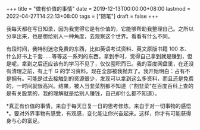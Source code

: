+++
title = "做有价值的事情"
date = 2019-12-13T00:00:00+08:00
lastmod = 2022-04-27T14:22:13+08:00
tags = ["随笔"]
draft = false
+++

我每天都在写日知录，因为我觉得它是有价值的，它能够帮助我整理自己。之所以分享出来，也是想给别人一种角度，去观察这个世界。看看有什么不同。

有段时间，我特别迷恋免费的东西，比如英语考试资料、英文原版书籍 100 本、什么好书上千套......等等这一系列的东西。拿到手时，觉得自己拿到就是赚到，但是呢，拿到之后还应该有的学习不见了，仅仅囤积而已。我的百度网盘里，在还没有清理之前，有上千 G 的学习资料。现在全部被我抛弃了。我开始明白：占有不是拥有。可能是过去接触到的资源很少，发现可以拿到这么多资料，而且还是免费的，一时间就很高兴。结果，被人当韭菜割都不知道（"割韭菜"在百度百科上查的是有关股票的，我的理解就是给别人赚钱，自己却什么都不知道）。

\*真正有价值的事情，来自于每天日复一日的思考修炼，来自于对一切事物的感悟\*。要对外界事物有感受，有观感，变化能让你兴奋起来。这样，你才有可能获得身与心的富足。
